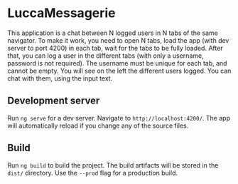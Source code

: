 # LuccaMessagerie

This application is a chat between N logged users in N tabs of the same navigator.
To make it work, you need to open N tabs, load the app (with dev server to port 4200) in each tab, wait for the tabs to be fully loaded. After that, you can log a user in the different tabs (with only a username, password is not required). The username must be unique for each tab, and cannot be empty.
You will see on the left the different users logged.
You can chat with them, using the input text.

## Development server

Run `ng serve` for a dev server. Navigate to `http://localhost:4200/`. The app will automatically reload if you change any of the source files.

## Build

Run `ng build` to build the project. The build artifacts will be stored in the `dist/` directory. Use the `--prod` flag for a production build.

